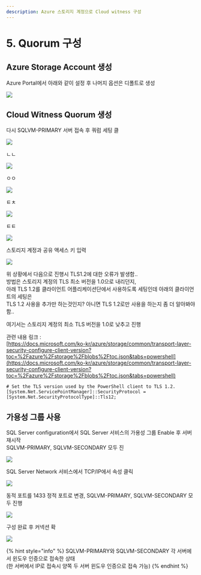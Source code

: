 ```yaml
---
description: Azure 스토리지 계정으로 Cloud witness 구성
---
```


# 5. Quorum 구성

## Azure Storage Account 생성 

Azure Portal에서 아래와 같이 설정 후 나머지 옵션은 디폴트로 생성

![](../../../.gitbook/assets/storageaccnt%20%281%29.png)

## Cloud Witness Quorum 생성 

다시 SQLVM-PRIMARY 서버 접속 후 쿼럼 세팅 클

![](../../../.gitbook/assets/qrmset.png)

ㄴㄴ

![](../../../.gitbook/assets/qrmset3.png)

ㅇㅇ

![](../../../.gitbook/assets/qrmset4.png)

ㅌㅊ

![](../../../.gitbook/assets/qrmset5.png)

ㅌㅌ

![](../../../.gitbook/assets/qrmset6.png)

스토리지 계정과 공유 액세스 키 입력

![](../../../.gitbook/assets/qrmset8.png)

위 상황에서 다음으로 진행시 TLS1.2에 대한 오류가 발생함..   
방법은 스토리지 계정의 TLS 최소 버전을 1.0으로 내리던지,   
아래 TLS 1.2를 클라이언트 어플리케이션단에서 사용하도록 세팅인데 아래의 클라이언트의 세팅은   
TLS 1.2 사용을 추가만 하는것인지? 아니면 TLS 1.2로만 사용을 하는지 좀 더 알아봐야 함..

여기서는 스토리지 계정의 최소 TLS 버전을 1.0로 낮추고 진행  


관련 내용 링크 :  
[https://docs.microsoft.com/ko-kr/azure/storage/common/transport-layer-security-configure-client-version?toc=%2Fazure%2Fstorage%2Fblobs%2Ftoc.json&tabs=powershell](https://docs.microsoft.com/ko-kr/azure/storage/common/transport-layer-security-configure-client-version?toc=%2Fazure%2Fstorage%2Fblobs%2Ftoc.json&tabs=powershell)

```text
# Set the TLS version used by the PowerShell client to TLS 1.2.
[System.Net.ServicePointManager]::SecurityProtocol = [System.Net.SecurityProtocolType]::Tls12;
```

## 가용성 그룹 사용

SQL Server configuration에서 SQL Server 서비스의 가용성 그룹 Enable 후 서버 재시작  
SQLVM-PRIMARY, SQLVM-SECONDARY 모두 진  


![](../../../.gitbook/assets/qrmset9.png)

SQL Server Network 서비스에서 TCP/IP에서 속성 클릭  

![](../../../.gitbook/assets/qrmset10.png)

동적 포트를 1433 정적 포트로 변경, SQLVM-PRIMARY, SQLVM-SECONDARY 모두 진행 

![](../../../.gitbook/assets/qrmset11.png)

구성 완료 후 커넥션 확

![](../../../.gitbook/assets/qrmset12%20%281%29.png)

{% hint style="info" %}
SQLVM-PRIMARY와 SQLVM-SECONDARY 각 서버에서 윈도우 인증으로 접속한 상태   
\(한 서버에서 IP로 접속시 양쪽 두 서버 윈도우 인증으로 접속 가능\) 
{% endhint %}



